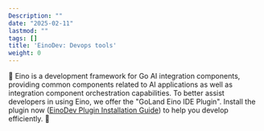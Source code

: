 ```yaml
---
Description: ""
date: "2025-02-11"
lastmod: ""
tags: []
title: 'EinoDev: Devops tools'
weight: 0
---
```


🚀  Eino is a development framework for Go AI integration components, providing common components related to AI applications as well as integration component orchestration capabilities. To better assist developers in using Eino, we offer the "GoLand Eino IDE Plugin". Install the plugin now ([EinoDev Plugin Installation Guide](/docs/eino/core_modules/devops/ide_plugin_guide)) to help you develop efficiently. 🚀
